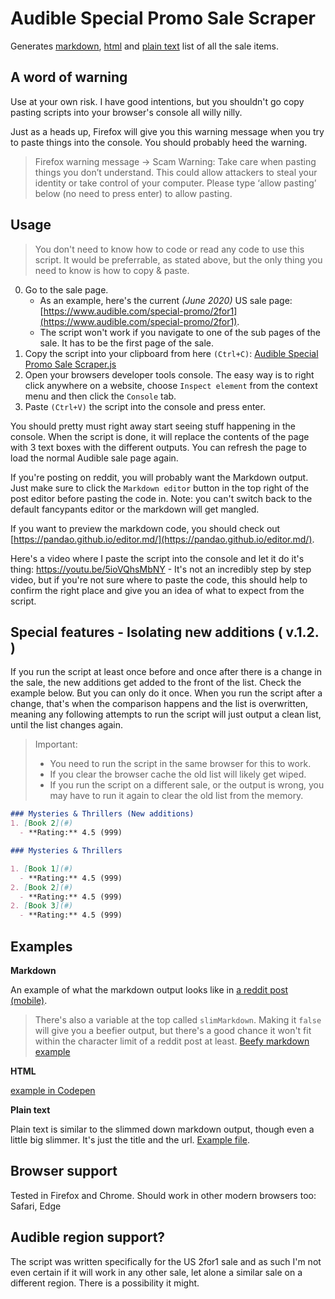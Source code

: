 # Audible Special Promo Sale Scraper

Generates [markdown](https://github.com/joonaspaakko/audible-special-promo-sale-scraper/blob/master/phone-reddit-post-example.png), [html](https://codepen.io/joonaspaakko/full/KKVdWwV) and [plain text](https://github.com/joonaspaakko/audible-special-promo-sale-scraper/blob/master/plaintext-output-example.md) list of all the sale items.

## A word of warning

Use at your own risk. I have good intentions, but you shouldn't go copy pasting scripts into your browser's console all willy nilly.

Just as a heads up, Firefox will give you this warning message when you try to paste things into the console. You should probably heed the warning.

> Firefox warning message → Scam Warning: Take care when pasting things you don’t understand. This could allow attackers to steal your identity or take control of your computer. Please type ‘allow pasting’ below (no need to press enter) to allow pasting.

## Usage

> You don't need to know how to code or read any code to use this script. It would be preferrable, as stated above, but the only thing you need to know is how to copy & paste.

0. Go to the sale page.
	- As an example, here's the current _(June 2020)_ US sale page: [https://www.audible.com/special-promo/2for1](https://www.audible.com/special-promo/2for1).
	- The script won't work if you navigate to one of the sub pages of the sale. It has to be the first page of the sale.
1. Copy the script into your clipboard from here `(Ctrl+C)`: [Audible Special Promo Sale Scraper.js](https://raw.githubusercontent.com/joonaspaakko/audible-special-promo-sale-scraper/master/Audible%20Special%20Promo%20Sale%20Scraper.js)
2. Open your browsers developer tools console. The easy way is to right click anywhere on a website, choose `Inspect element` from the context menu and then click the `Console` tab.
3. Paste `(Ctrl+V)` the script into the console and press enter.

You should pretty must right away start seeing stuff happening in the console. When the script is done, it will replace the contents of the page with 3 text boxes with the different outputs. You can refresh the page to load the normal Audible sale page again.

If you're posting on reddit, you will probably want the Markdown output. Just make sure to click the `Markdown editor` button in the top right of the post editor before pasting the code in. Note: you can't switch back to the default fancypants editor or the markdown will get mangled.

If you want to preview the markdown code, you should check out [https://pandao.github.io/editor.md/](https://pandao.github.io/editor.md/).

Here's a video where I paste the script into the console and let it do it's thing: https://youtu.be/5ioVQhsMbNY - It's not an incredibly step by step video, but if you're not sure where to paste the code, this should help to confirm the right place and give you an idea of what to expect from the script.

## Special features - Isolating new additions ( v.1.2. )

If you run the script at least once before and once after there is a change in the sale, the new additions get added to the front of the list. Check the example below. But you can only do it once. When you run the script after a change, that's when the comparison happens and the list is overwritten, meaning any following attempts to run the script will just output a clean list, until the list changes again.

> Important:
> - You need to run the script in the same browser for this to work.
> - If you clear the browser cache the old list will likely get wiped.
> - If you run the script on a different sale, or the output is wrong, you may have to run it again to clear the old list from the memory.

```markdown
### Mysteries & Thrillers (New additions)
1. [Book 2](#)
  - **Rating:** 4.5 (999)

### Mysteries & Thrillers

1. [Book 1](#)
  - **Rating:** 4.5 (999)
2. [Book 2](#)
  - **Rating:** 4.5 (999)
2. [Book 3](#)
  - **Rating:** 4.5 (999)
```

## Examples

**Markdown**

An example of what the markdown output looks like in [a reddit post (mobile)](https://github.com/joonaspaakko/audible-special-promo-sale-scraper/blob/master/phone-reddit-post-example.png).

> There's also a variable at the top called `slimMarkdown`. Making it `false` will give you a beefier output, but there's a good chance it won't fit within the character limit of a reddit post at least. [Beefy markdown example](full-markdown-output-example.md)

**HTML**

[example in Codepen](https://codepen.io/joonaspaakko/full/KKVdWwV)

**Plain text**

Plain text is similar to the slimmed down markdown output, though even a little big slimmer. It's just the title and the url. [Example file](https://github.com/joonaspaakko/audible-special-promo-sale-scraper/blob/master/plaintext-output-example.md).

## Browser support

Tested in Firefox and Chrome. Should work in other modern browsers too: Safari, Edge

## Audible region support?

The script was written specifically for the US 2for1 sale and as such I'm not even certain if it will work in any other sale, let alone a similar sale on a different region. There is a possibility it might.
